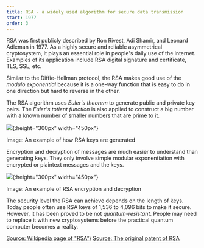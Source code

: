 ```yaml
---
title: RSA - a widely used algorithm for secure data transmission
start: 1977
order: 3
---
```


RSA was first publicly described by Ron Rivest, Adi Shamir, and Leonard Adleman in 1977.  As a highly secure and reliable asymmetrical cryptosystem, it plays an essential role in people's daily use of the internet. Examples of its application include RSA digital signature and certificate, TLS, SSL, etc. 

Similar to the Diffie-Hellman protocol, the RSA makes good use of the _modulo exponential_ because it is a one-way function that is easy to do in one direction but hard to reverse in the other.  

The RSA algorithm uses _Euler's theorem_ to generate public and private key pairs. The _Euler's totient function_ is also applied to construct a big number with a known number of smaller numbers that are prime to it.

![](https://ae04.alicdn.com/kf/U730ccab0ff604702807e7f3238bf980co.png){:height="300px" width="450px"}

Image: An example of how RSA keys are generated

Encryption and decryption of messages are much easier to understand than generating keys. They only involve simple modular exponentiation with encrypted or plaintext messages and the keys. 

![](https://ae03.alicdn.com/kf/U331252f558da4f0f86e52522eadf132aw.png){:height="300px" width="450px"}

Image: An example of RSA encryption and decryption

The security level the RSA can achieve depends on the length of keys. Today people often use RSA keys of 1,536 to 4,096 bits to make it secure. However, it has been proved to be not _quantum-resistant_. People may need to replace it with new cryptosystems before the practical quantum computer becomes a reality.


[Source: Wikipedia page of "RSA"](https://en.wikipedia.org/wiki/RSA_(cryptosystem)#Security_and_practical_considerations)\\
[Source: The original patent of RSA](https://patents.google.com/patent/US4405829)
